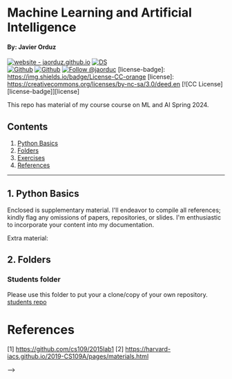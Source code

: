 
# Machine Learning and Artificial Intelligence
#### By: Javier Orduz

[![website - jaorduz.github.io](https://img.shields.io/badge/website-jaorduz.github.io-0abeeb?style=plastic)](https://jaorduz.github.io/)
[![DS](https://img.shields.io/badge/downloads-DS-green)](https://github.com/Earlham-College/DS_Fall_2022)  
[![Github](https://img.shields.io/badge/jaorduz-repos-blue)](https://github.com/jaorduz/) 
[![Github](https://img.shields.io/badge/jaorduz-repos-blue)](https://github.com/jaorduc/) 
[![Follow @jaorduc](https://img.shields.io/static/v1?label=Follow&message=jaorduc&color=2ea44f&style=plastic&logo=X&logoColor=black)](https://twitter.com/jaorduc)
[license-badge]: https://img.shields.io/badge/License-CC-orange
[license]: https://creativecommons.org/licenses/by-nc-sa/3.0/deed.en
[![CC License][license-badge]][license]  



This repo has material of my course course on ML and AI Spring 2024.



## Contents
1. [Python Basics](#pythonBasics)
1. [Folders](#folders)
1. [Exercises](#exercises)
1. [References](#references)

----------------

## 1. Python Basics <a name = pythonBasics></a>

Enclosed is supplementary material. I'll endeavor to compile all references; kindly flag any omissions of papers, repositories, or slides. I'm enthusiastic to incorporate your content into my documentation.

Extra material: 

<!--
- [Harvard CS50’s Introduction to Programming with Python – Full University Course ](https://tinyurl.com/2pa4f3k5)

- [Introduction to Data Science with Python](https://pll.harvard.edu/course/introduction-data-science-python)

<!-- []() -->

## 2. Folders <a name = folders></a>
### Students folder
Please use this folder to put your a clone/copy of your own repository.
[students repo](https://github.com/Earlham-College/DS401EC/tree/main/students)


# References <a name="references"></a>

[1] https://github.com/cs109/2015lab1
[2] https://harvard-iacs.github.io/2019-CS109A/pages/materials.html

-->
